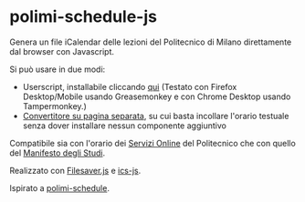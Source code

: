 # polimi-schedule-js
Genera un file iCalendar delle lezioni del Politecnico di Milano direttamente dal browser con Javascript.

Si può usare in due modi:
- Userscript, installabile cliccando [qui](https://github.com/bebora/polimi-schedule-js/raw/master/polimi-schedule.user.js) (Testato con Firefox Desktop/Mobile usando Greasemonkey e con Chrome Desktop usando Tampermonkey.)
- [Convertitore su pagina separata](https://bebora.github.io/polimi-schedule-js/), su cui basta incollare l'orario testuale senza dover installare nessun componente aggiuntivo

Compatibile sia con l'orario dei [Servizi Online](https://www.polimi.it/servizionline/) del Politecnico che con quello del [Manifesto degli Studi](https://polimi.it/orario-lezioni).



Realizzato con [Filesaver.js](https://github.com/eligrey/FileSaver.js/) e  [ics-js](https://github.com/eligrey/FileSaver.js/).

Ispirato a [polimi-schedule](https://github.com/jacopo-j/polimi-schedule).
